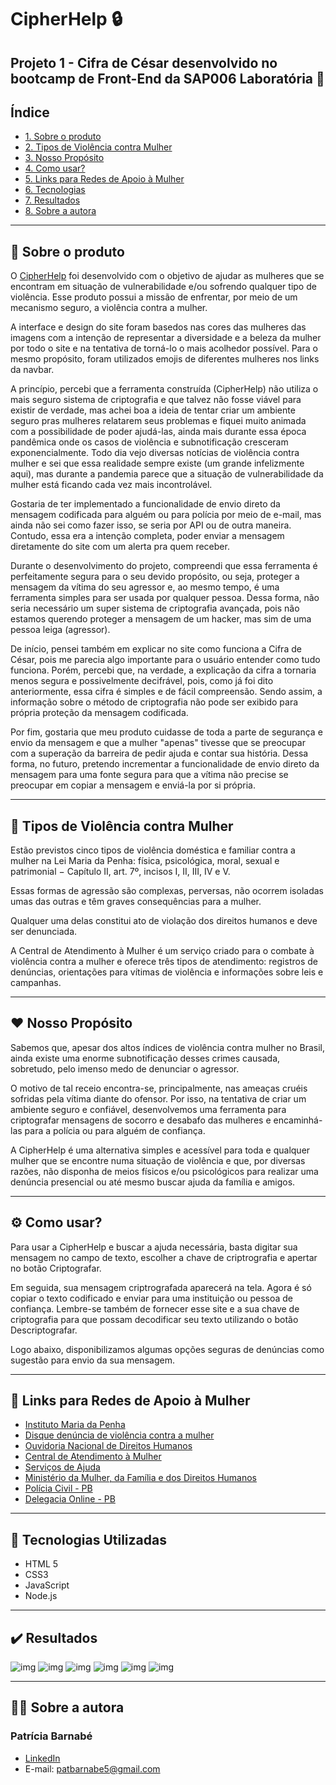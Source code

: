 
# CipherHelp :lock:

## Projeto 1 - Cifra de César desenvolvido no bootcamp de Front-End da SAP006 Laboratória :yellow_heart:

## Índice

* [1. Sobre o produto](#dart-sobre-o-produto)
* [2. Tipos de Violência contra Mulher](#woman-tipos-de-violência-contra-mulher)
* [3. Nosso Propósito](#heart-nosso-propósito)
* [4. Como usar?](#gear-como-usar)
* [5. Links para Redes de Apoio à Mulher](#link-links-para-redes-de-apoio-à-mulher)
* [6. Tecnologias](#robot-tecnologias)
* [7. Resultados](#%EF%B8%8F-resultados)
* [8. Sobre a autora](#woman_technologist-sobre-a-autora)

---
## :dart: Sobre o produto 

O [CipherHelp](https://patbarnabe.github.io/SAP006-cipher/) foi desenvolvido com o objetivo de ajudar as mulheres que se encontram em situação de 
vulnerabilidade e/ou sofrendo qualquer
tipo de violência. Esse produto possui a missão de enfrentar, por meio de um
mecanismo seguro, a violência contra a mulher. 

A interface e design do site foram basedos nas cores das mulheres das imagens 
com a intenção de representar a diversidade e a beleza da mulher por todo o site e na
tentativa de torná-lo o mais acolhedor possível. Para o mesmo propósito, foram utilizados emojis de 
diferentes mulheres nos links da navbar.

A princípio, percebi que a ferramenta construída (CipherHelp) não utiliza o mais seguro sistema de criptografia e que talvez não fosse viável para existir de verdade,  mas achei boa a ideia de tentar criar um ambiente seguro pras mulheres relatarem seus problemas e fiquei muito animada com a possibilidade de poder ajudá-las, ainda mais durante essa época pandêmica onde os casos de violência e subnotificação cresceram exponencialmente. Todo dia vejo diversas notícias de violência contra mulher e sei que essa realidade sempre existe (um grande infelizmente aqui), mas durante a pandemia parece que a situação de vulnerabilidade da mulher está ficando cada vez mais incontrolável.

Gostaria de ter implementado a funcionalidade de envio direto da mensagem codificada para alguém ou para polícia por meio de e-mail, mas ainda não sei como fazer isso, se seria por API ou de outra maneira.  Contudo, essa era a intenção completa, poder enviar a mensagem diretamente do site com um alerta pra quem receber.

Durante o desenvolvimento do projeto, compreendi que essa ferramenta é perfeitamente segura para o seu devido propósito, ou seja, proteger a mensagem da vítima do seu agressor e, ao mesmo tempo, é uma ferramenta simples para ser usada por qualquer pessoa. Dessa forma, não seria necessário um super sistema de criptografia avançada, pois não estamos querendo proteger a mensagem de um hacker, mas sim de uma pessoa leiga (agressor).

De início, pensei também em explicar no site como funciona a Cifra de César, pois me parecia algo importante para o usuário entender como tudo funciona. Porém, percebi que, na verdade, a explicação da cifra a tornaria menos segura e possivelmente decifrável, pois, como já foi dito anteriormente, essa cifra é simples e de fácil compreensão. Sendo assim, a informação sobre o método de criptografia não pode ser exibido para própria proteção da mensagem codificada.

Por fim, gostaria que meu produto cuidasse de toda a parte de segurança e envio da mensagem e que a mulher "apenas" tivesse que se preocupar com a superação da barreira de pedir ajuda e contar sua história. Dessa forma, no futuro, pretendo incrementar a funcionalidade de envio direto da mensagem para uma fonte segura para que a vítima não precise se preocupar em copiar a mensagem e enviá-la por si própria.

---
## :woman: Tipos de Violência contra Mulher
Estão previstos cinco tipos de violência doméstica e familiar contra a mulher na Lei Maria da Penha: física, psicológica, moral, sexual e patrimonial − Capítulo II, art. 7º, incisos I, II, III, IV e V.

Essas formas de agressão são complexas, perversas, não ocorrem isoladas umas das outras e têm graves consequências para a mulher.

Qualquer uma delas constitui ato de violação dos direitos humanos e deve ser denunciada.

A Central de Atendimento à Mulher é um serviço criado para o combate à violência contra a mulher e oferece três tipos de atendimento: registros de denúncias, orientações para vítimas de violência e informações sobre leis e campanhas.

---
## :heart: Nosso Propósito
Sabemos que, apesar dos altos índices de violência contra mulher no Brasil, ainda existe uma enorme subnotificação desses crimes causada, sobretudo, pelo imenso medo de denunciar o agressor.

O motivo de tal receio encontra-se, principalmente, nas ameaças cruéis sofridas pela vítima diante do ofensor. Por isso, na tentativa de criar um ambiente seguro e confiável, desenvolvemos uma ferramenta para criptografar mensagens de socorro e desabafo das mulheres e encaminhá-las para a polícia ou para alguém de confiança.

A CipherHelp é uma alternativa simples e acessível para toda e qualquer mulher que se encontre numa situação de violência e que, por diversas razões, não disponha de meios físicos e/ou psicológicos para realizar uma denúncia presencial ou até mesmo buscar ajuda da família e amigos.

---
## :gear: Como usar?
Para usar a CipherHelp e buscar a ajuda necessária, basta digitar sua mensagem no campo de texto, escolher a chave de criptrografia e apertar no botão Criptografar.

Em seguida, sua mensagem criptrografada aparecerá na tela. Agora é só copiar o texto codificado e enviar para uma instituição ou pessoa de confiança. Lembre-se também de fornecer esse site e a sua chave de criptografia para que possam decodificar seu texto utilizando o botão Descriptografar.

Logo abaixo, disponibilizamos algumas opções seguras de denúncias como sugestão para envio da sua mensagem.

---
## :link: Links para Redes de Apoio à Mulher
* [Instituto Maria da Penha](https://www.institutomariadapenha.org.br/)
* [Disque denúncia de violência contra a mulher](https://www.gov.br/pt-br/servicos/denunciar-e-buscar-ajuda-a-vitimas-de-violencia-contra-mulheres)
* [Ouvidoria Nacional de Direitos Humanos](https://www.gov.br/mdh/pt-br/ondh/)
* [Central de Atendimento à Mulher](https://mdh.metasix.solutions/portal/servicos/informacao?t=50&servico=234)
* [Serviços de Ajuda](https://www.gov.br/mdh/pt-br/ondh/servicos/grupo-vulneravel)
* [Ministério da Mulher, da Família e dos Direitos Humanos](https://www.gov.br/mdh/pt-br)
* [Polícia Civil - PB](https://www.policiacivil.pb.gov.br/noticias/denuncie-qualquer-violencia-contra-a-mulher-1)
* [Delegacia Online - PB](http://www.delegaciaonline.pb.gov.br/pages/index.xhtml)

---
## :robot: Tecnologias Utilizadas

- HTML 5
- CSS3
- JavaScript
- Node.js

---
## ✔️ Resultados

![img](./src/img/tela1.png)
![img](./src/img/tela2.png)
![img](./src/img/tela3.png)
![img](./src/img/tela4.png)
![img](./src/img/tela5.png)
![img](./src/img/tela6.png)

---
## :woman_technologist: Sobre a autora
### Patrícia Barnabé

- [LinkedIn](https://www.linkedin.com/in/patriciabarnabe)
- E-mail: patbarnabe5@gmail.com
